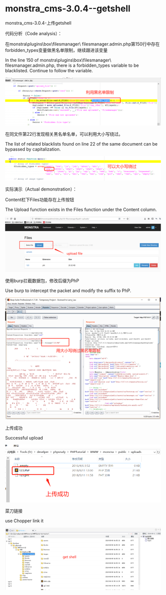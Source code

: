 # monstra_cms-3.0.4--getshell
monstra_cms-3.0.4-上传getshell

代码分析（Code analysis）：

在monstra\plugins\box\filesmanager\ filesmanager.admin.php第150行中存在forbidden_types变量做黑名单限制，继续跟进该变量

In the line 150 of monstra\plugins\box\filesmanager\ filesmanager.admin.php, there is a forbidden_types variable to be blacklisted. Continue to follow the variable.

![Alt text](5.png) 

在同文件第22行发现相关黑名单名单，可以利用大小写绕过。

The list of related blacklists found on line 22 of the same document can be bypassed by capitalization.

 ![Alt text](6.png) 

实际演示（Actual demonstration）：

Content栏下Files功能存在上传按钮

The Upload function exists in the Files function under the Content column.

![Alt text](1.png) 

使用burp拦截数据包，修改后缀为PhP

Use burp to intercept the packet and modify the suffix to PhP.

![Alt text](2.png) 

上传成功

Successful upload

![Alt text](3.png) 

菜刀链接

use Chopper link it

![Alt text](4.png) 
